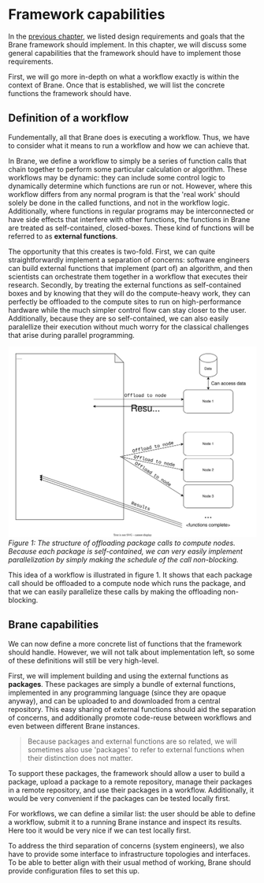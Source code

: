 # Framework capabilities
In the [previous chapter](./requirements.md), we listed design requirements and goals that the Brane framework should implement. In this chapter, we will discuss some general capabilities that the framework should have to implement those requirements.

First, we will go more in-depth on what a workflow exactly is within the context of Brane. Once that is established, we will list the concrete functions the framework should have.


## Definition of a workflow
Fundementally, all that Brane does is executing a workflow. Thus, we have to consider what it means to run a workflow and how we can achieve that.

In Brane, we define a workflow to simply be a series of function calls that chain together to perform some particular calculation or algorithm. These workflows may be dynamic: they can include some control logic to dynamically determine which functions are run or not. However, where this workflow differs from any normal program is that the 'real work' should solely be done in the called functions, and not in the workflow logic. Additionally, where functions in regular programs may be interconnected or have side effects that interfere with other functions, the functions in Brane are treated as self-contained, closed-boxes. These kind of functions will be referred to as **external functions**.

The opportunity that this creates is two-fold. First, we can quite straightforwardly implement a separation of concerns: software engineers can build external functions that implement (part of) an algorithm, and then scientists can orchestrate them together in a workflow that executes their research. Secondly, by treating the external functions as self-contained boxes and by knowing that they will do the compute-heavy work, they can perfectly be offloaded to the compute sites to run on high-performance hardware while the much simpler control flow can stay closer to the user. Additionally, because they are so self-contained, we can also easily paralellize their execution without much worry for the classical challenges that arise during parallel programming.

<img alt="Image showing the abstracted anatomy of a workflow in Brane" id="fig1" src="../assets/img/workflow.svg"></img>
_Figure 1: The structure of offloading package calls to compute nodes. Because each package is self-contained, we can very easily implement parallelization by simply making the schedule of the call non-blocking._

This idea of a workflow is illustrated in figure 1. It shows that each package call should be offloaded to a compute node which runs the package, and that we can easily parallelize these calls by making the offloading non-blocking.


## Brane capabilities
We can now define a more concrete list of functions that the framework should handle. However, we will not talk about implementation left, so some of these definitions will still be very high-level.

First, we will implement building and using the external functions as **packages**. These packages are simply a bundle of external functions, implemented in any programming language (since they are opaque anyway), and can be uploaded to and downloaded from a central repository. This easy sharing of external functions should aid the separation of concerns, and additionally promote code-reuse between workflows and even between different Brane instances.

> Because packages and external functions are so related, we will sometimes also use 'packages' to refer to external functions when their distinction does not matter.

To support these packages, the framework should allow a user to build a package, upload a package to a remote repository, manage their packages in a remote repository, and use their packages in a workflow. Additionally, it would be very convenient if the packages can be tested locally first.

For workflows, we can define a similar list: the user should be able to define a workflow, submit it to a running Brane instance and inspect its results. Here too it would be very nice if we can test locally first.

To address the third separation of concerns (system engineers), we also have to provide some interface to infrastructure topologies and interfaces. To be able to better align with their usual method of working, Brane should provide configuration files to set this up.
